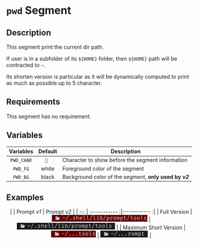 # `pwd` Segment

## Description

This segment print the current dir path.

If user is in a subfolder of its `${HOME}` folder, then `${HOME}` path will be
contracted to `~`.

Its shorten version is particular as it will be dynamically computed to print as
much as possible up to 5 character.

## Requirements

This segment has no requirement.

## Variables

<center>

| Variables    | Default | Description                                            |
| :----------: | :-----: | -------------------------------------------------      |
| `PWD_CHAR`   | ` `    | Character to show before the segment information       |
| `PWD_FG`     | white   | Foreground color of the segment                        |
| `PWD_BG`     | black   | Background color of the segment, **only used by _v2_** |

</center>

## Examples

<center>

|                       | Prompt _v1_                    | Prompt _v2_                    |
| :-:                   | :-----------                  :|:-----------                   :|
| Full Version          | ![!pwd v1 full][pwd_v1_full]   | ![!pwd v2 full][pwd_v2_full]   |
| Maximum Short Version | ![!pwd v1 short][pwd_v1_short] | ![!pwd v2 short][pwd_v2_short] |

</center>

[pwd_v1_full]: ../../assets/img/pwd_segment_full_v1.png
[pwd_v1_short]: ../../assets/img/pwd_segment_short_v1.png
[pwd_v2_full]: ../../assets/img/pwd_segment_full_v2.png
[pwd_v2_short]: ../../assets/img/pwd_segment_short_v2.png
